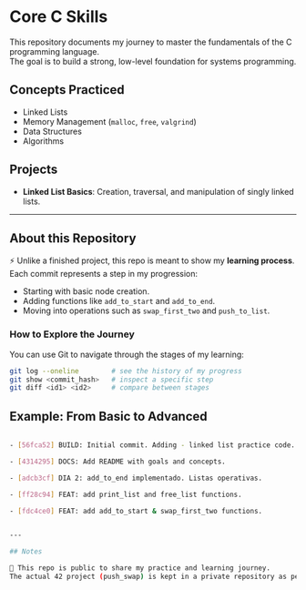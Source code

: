 # Core C Skills

This repository documents my journey to master the fundamentals of the C programming language.  
The goal is to build a strong, low-level foundation for systems programming.

## Concepts Practiced
- Linked Lists
- Memory Management (`malloc`, `free`, `valgrind`)
- Data Structures
- Algorithms

## Projects
- **Linked List Basics**: Creation, traversal, and manipulation of singly linked lists.

---

## About this Repository

⚡️ Unlike a finished project, this repo is meant to show my **learning process**.  
Each commit represents a step in my progression:

- Starting with basic node creation.
- Adding functions like `add_to_start` and `add_to_end`.
- Moving into operations such as `swap_first_two` and `push_to_list`.

### How to Explore the Journey
You can use Git to navigate through the stages of my learning:

```bash
git log --oneline        # see the history of my progress
git show <commit_hash>   # inspect a specific step
git diff <id1> <id2>     # compare between stages
```


## Example: From Basic to Advanced

```bash

- [56fca52] BUILD: Initial commit. Adding - linked list practice code.

- [4314295] DOCS: Add README with goals and concepts.

- [adcb3cf] DIA 2: add_to_end implementado. Listas operativas.

- [ff28c94] FEAT: add print_list and free_list functions.

- [fdc4ce0] FEAT: add add_to_start & swap_first_two functions.


---

## Notes

📝 This repo is public to share my practice and learning journey.
The actual 42 project (push_swap) is kept in a private repository as per school rules.